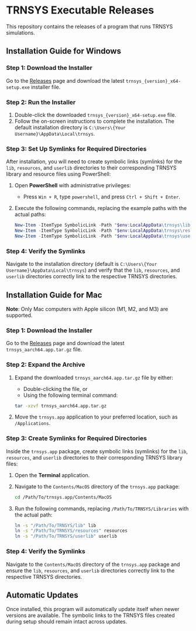 # TRNSYS Executable Releases

This repository contains the releases of a program that runs TRNSYS simulations.

## Installation Guide for Windows

### Step 1: Download the Installer

Go to the [Releases](https://github.com/isentropic-dev/trnsys-exe-releases/releases) page and download the latest `trnsys_{version}_x64-setup.exe` installer file.

### Step 2: Run the Installer

1. Double-click the downloaded `trnsys_{version}_x64-setup.exe` file.
2. Follow the on-screen instructions to complete the installation. The default installation directory is `C:\Users\{Your Username}\AppData\Local\trnsys`.

### Step 3: Set Up Symlinks for Required Directories

After installation, you will need to create symbolic links (symlinks) for the `lib`, `resources`, and `userlib` directories to their corresponding TRNSYS library and resource files using PowerShell:

1. Open **PowerShell** with administrative privileges:
   - Press `Win + R`, type `powershell`, and press `Ctrl + Shift + Enter`.
2. Execute the following commands, replacing the example paths with the actual paths:

   ```powershell
   New-Item -ItemType SymbolicLink -Path "$env:LocalAppData\trnsys\lib" -Target "$env:UserProfile\source\repos\isentropic-dev\trnsys-core\build\x64\Debug\dist"
   New-Item -ItemType SymbolicLink -Path "$env:LocalAppData\trnsys\resources" -Target "$env:UserProfile\source\repos\isentropic-dev\trnsys-core\Resources"
   New-Item -ItemType SymbolicLink -Path "$env:LocalAppData\trnsys\userlib" -Target "C:\Path\To\User\Type\Libraries"
   ```

### Step 4: Verify the Symlinks

Navigate to the installation directory (default is `C:\Users\{Your Username}\AppData\Local\trnsys`) and verify that the `lib`, `resources`, and `userlib` directories correctly link to the respective TRNSYS directories.

## Installation Guide for Mac

**Note**: Only Mac computers with Apple silicon (M1, M2, and M3) are supported.

### Step 1: Download the Installer

Go to the [Releases](https://github.com/isentropic-dev/trnsys-exe-releases/releases) page and download the latest `trnsys_aarch64.app.tar.gz` file.

### Step 2: Expand the Archive

1. Expand the downloaded `trnsys_aarch64.app.tar.gz` file by either:
   - Double-clicking the file, or
   - Using the following terminal command:

   ```sh
   tar -xzvf trnsys_aarch64.app.tar.gz
   ```

2. Move the `trnsys.app` application to your preferred location, such as `/Applications`.

### Step 3: Create Symlinks for Required Directories

Inside the `trnsys.app` package, create symbolic links (symlinks) for the `lib`, `resources`, and `userlib` directories to their corresponding TRNSYS library files:

1. Open the **Terminal** application.
2. Navigate to the `Contents/MacOS` directory of the `trnsys.app` package:

   ```sh
   cd /Path/To/trnsys.app/Contents/MacOS
   ```

3. Run the following commands, replacing `/Path/To/TRNSYS/Libraries` with the actual path:

   ```sh
   ln -s "/Path/To/TRNSYS/lib" lib
   ln -s "/Path/To/TRNSYS/resources" resources
   ln -s "/Path/To/TRNSYS/userlib" userlib
   ```

### Step 4: Verify the Symlinks

Navigate to the `Contents/MacOS` directory of the `trnsys.app` package and ensure the `lib`, `resources`, and `userlib` directories correctly link to the respective TRNSYS directories.

## Automatic Updates

Once installed, this program will automatically update itself when newer versions are available. The symbolic links to the TRNSYS files created during setup should remain intact across updates.
